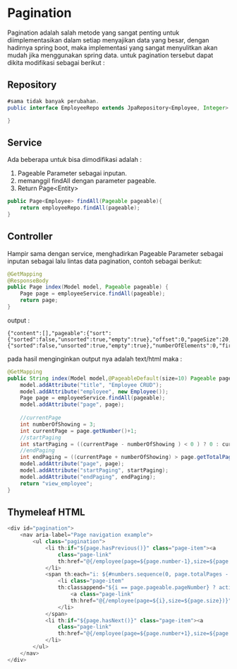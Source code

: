 # Pagination

Pagination adalah salah metode yang sangat penting untuk diimplementasikan dalam setiap menyajikan data yang besar, dengan hadirnya spring boot, maka implementasi yang sangat menyulitkan akan mudah jika menggunakan spring data. untuk pagination tersebut dapat dikita modifikasi sebagai berikut :

## Repository

```java
#sama tidak banyak perubahan.
public interface EmployeeRepo extends JpaRepository<Employee, Integer> {

}
```

## Service

Ada beberapa untuk bisa dimodifikasi adalah :

1. Pageable Parameter sebagai inputan.
2. memanggil findAll dengan parameter pageable.
3. Return Page&lt;Entity&gt;

```java
public Page<Employee> findAll(Pageable pageable){
    return employeeRepo.findAll(pageable);
}
```

## Controller

Hampir sama dengan service, menghadirkan Pageable Parameter sebagai inputan sebagai lalu lintas data pagination, contoh sebagai berikut:

```java
@GetMapping
@ResponseBody
public Page index(Model model, Pageable pageable) {
    Page page = employeeService.findAll(pageable);
    return page;
}
```

output :

```
{"content":[],"pageable":{"sort":{"sorted":false,"unsorted":true,"empty":true},"offset":0,"pageSize":20,"pageNumber":0,"unpaged":false,"paged":true},"totalElements":0,"last":true,"totalPages":0,"size":20,"number":0,"sort":{"sorted":false,"unsorted":true,"empty":true},"numberOfElements":0,"first":true,"empty":true}
```

pada hasil menginginkan output nya adalah text/html maka :

```java
@GetMapping
public String index(Model model,@PageableDefault(size=10) Pageable pageable) {
    model.addAttribute("title", "Employee CRUD");
    model.addAttribute("employee", new Employee());
    Page page = employeeService.findAll(pageable);
    model.addAttribute("page", page);
    
    //currentPage
    int numberOfShowing = 3;
    int currentPage = page.getNumber()+1;
    //startPaging
    int startPaging = ((currentPage - numberOfShowing ) < 0 ) ? 0 : currentPage - numberOfShowing;  
    //endPaging
    int endPaging = ((currentPage + numberOfShowing) > page.getTotalPages()) ? page.getTotalPages() : (currentPage-1) + numberOfShowing; 
    model.addAttribute("page", page);
    model.addAttribute("startPaging", startPaging);
    model.addAttribute("endPaging", endPaging);
    return "view_employee";
}
```

## Thymeleaf HTML

```java
<div id="pagination">
    <nav aria-label="Page navigation example">
        <ul class="pagination">
            <li th:if="${page.hasPrevious()}" class="page-item"><a
                class="page-link"
                th:href="@{/employee(page=${page.number-1},size=${page.size})}">Previous</a>
            </li>
            <span th:each="i: ${#numbers.sequence(0, page.totalPages - 1)}">
                <li class="page-item"
                th:classappend="${i == page.pageable.pageNumber} ? active">
                    <a class="page-link"
                    th:href="@{/employee(page=${i},size=${page.size})}">[[${i}+1]]</a>
                </li>
            </span>
            <li th:if="${page.hasNext()}" class="page-item"><a
                class="page-link"
                th:href="@{/employee(page=${page.number+1},size=${page.size})}">Next</a>
            </li>
        </ul>
    </nav>
</div>
```



